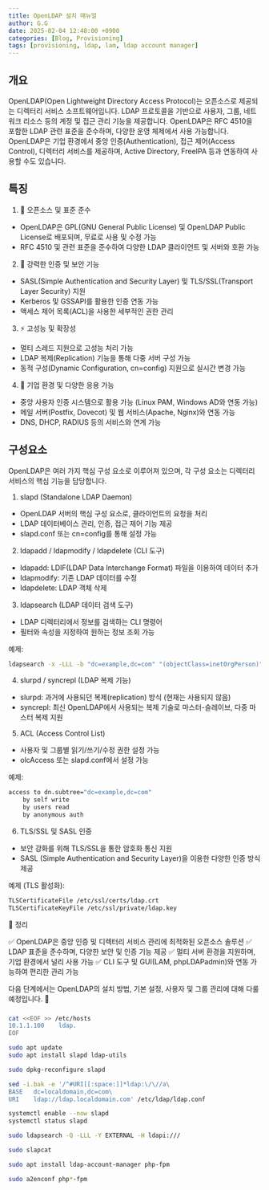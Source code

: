 ```yaml
---
title: OpenLDAP 설치 매뉴얼
author: G.G
date: 2025-02-04 12:48:00 +0900
categories: [Blog, Provisioning]
tags: [provisioning, ldap, lam, ldap account manager]
---
```


## 개요
OpenLDAP(Open Lightweight Directory Access Protocol)는 오픈소스로 제공되는 디렉터리 서비스 소프트웨어입니다. LDAP 프로토콜을 기반으로 사용자, 그룹, 네트워크 리소스 등의 계정 및 접근 관리 기능을 제공합니다. OpenLDAP은 RFC 4510을 포함한 LDAP 관련 표준을 준수하며, 다양한 운영 체제에서 사용 가능합니다.
OpenLDAP은 기업 환경에서 중앙 인증(Authentication), 접근 제어(Access Control), 디렉터리 서비스를 제공하며, Active Directory, FreeIPA 등과 연동하여 사용할 수도 있습니다.

## 특징
1. 📌 오픈소스 및 표준 준수
- OpenLDAP은 GPL(GNU General Public License) 및 OpenLDAP Public License로 배포되며, 무료로 사용 및 수정 가능
- RFC 4510 및 관련 표준을 준수하여 다양한 LDAP 클라이언트 및 서버와 호환 가능

2. 🔐 강력한 인증 및 보안 기능
- SASL(Simple Authentication and Security Layer) 및 TLS/SSL(Transport Layer Security) 지원
- Kerberos 및 GSSAPI를 활용한 인증 연동 가능
- 액세스 제어 목록(ACL)을 사용한 세부적인 권한 관리

3. ⚡ 고성능 및 확장성
- 멀티 스레드 지원으로 고성능 처리 가능
- LDAP 복제(Replication) 기능을 통해 다중 서버 구성 가능
- 동적 구성(Dynamic Configuration, cn=config) 지원으로 실시간 변경 가능

4. 🏢 기업 환경 및 다양한 응용 가능
- 중앙 사용자 인증 시스템으로 활용 가능 (Linux PAM, Windows AD와 연동 가능)
- 메일 서버(Postfix, Dovecot) 및 웹 서비스(Apache, Nginx)와 연동 가능
- DNS, DHCP, RADIUS 등의 서비스와 연계 가능

## 구성요소
OpenLDAP은 여러 가지 핵심 구성 요소로 이루어져 있으며, 각 구성 요소는 디렉터리 서비스의 핵심 기능을 담당합니다.

1) slapd (Standalone LDAP Daemon)
- OpenLDAP 서버의 핵심 구성 요소로, 클라이언트의 요청을 처리
- LDAP 데이터베이스 관리, 인증, 접근 제어 기능 제공
- slapd.conf 또는 cn=config를 통해 설정 가능

2) ldapadd / ldapmodify / ldapdelete (CLI 도구)
- ldapadd: LDIF(LDAP Data Interchange Format) 파일을 이용하여 데이터 추가
- ldapmodify: 기존 LDAP 데이터를 수정
- ldapdelete: LDAP 객체 삭제

3) ldapsearch (LDAP 데이터 검색 도구)
- LDAP 디렉터리에서 정보를 검색하는 CLI 명령어
- 필터와 속성을 지정하여 원하는 정보 조회 가능

예제:
```bash
ldapsearch -x -LLL -b "dc=example,dc=com" "(objectClass=inetOrgPerson)"
```

4) slurpd / syncrepl (LDAP 복제 기능)
- slurpd: 과거에 사용되던 복제(replication) 방식 (현재는 사용되지 않음)
- syncrepl: 최신 OpenLDAP에서 사용되는 복제 기술로 마스터-슬레이브, 다중 마스터 복제 지원

5) ACL (Access Control List)
- 사용자 및 그룹별 읽기/쓰기/수정 권한 설정 가능
- olcAccess 또는 slapd.conf에서 설정 가능

예제:
```bash
access to dn.subtree="dc=example,dc=com"
    by self write
    by users read
    by anonymous auth
```

6) TLS/SSL 및 SASL 인증
- 보안 강화를 위해 TLS/SSL을 통한 암호화 통신 지원
- SASL (Simple Authentication and Security Layer)을 이용한 다양한 인증 방식 제공

예제 (TLS 활성화):
```bash
TLSCertificateFile /etc/ssl/certs/ldap.crt
TLSCertificateKeyFile /etc/ssl/private/ldap.key
```

📌 정리

✅ OpenLDAP은 중앙 인증 및 디렉터리 서비스 관리에 최적화된 오픈소스 솔루션
✅ LDAP 표준을 준수하며, 다양한 보안 및 인증 기능 제공
✅ 멀티 서버 환경을 지원하며, 기업 환경에서 널리 사용 가능
✅ CLI 도구 및 GUI(LAM, phpLDAPadmin)와 연동 가능하여 편리한 관리 가능

다음 단계에서는 OpenLDAP의 설치 방법, 기본 설정, 사용자 및 그룹 관리에 대해 다룰 예정입니다. 🚀

###

```bash
cat <<EOF >> /etc/hosts
10.1.1.100    ldap.
EOF
```

```bash
sudo apt update
sudo apt install slapd ldap-utils
```

```bash
sudo dpkg-reconfigure slapd
```

```bash
sed -i.bak -e '/^#URI[[:space:]]*ldap:\/\//a\
BASE   dc=localdomain,dc=com\
URI    ldap://ldap.localdomain.com' /etc/ldap/ldap.conf
```

```bash
systemctl enable --now slapd
systemctl status slapd
```

```bash
sudo ldapsearch -Q -LLL -Y EXTERNAL -H ldapi:///
```

```bash
sudo slapcat
```

```bash
sudo apt install ldap-account-manager php-fpm
```

```bash
sudo a2enconf php*-fpm
```
